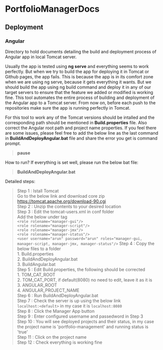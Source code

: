 # PortfolioManagerDocs
## Deployment
### Angular
Directory to hold documents detailing the build and deployment process of Angular app in local Tomcat server.

Usually the app is tested using **ng serve** and everything seems to work perfectly. But when we try to build the app for deploying it in Tomcat or Github pages, the app fails.
This is because the app is in its comfort zone when we are using ng serve, because it gets everything it wants.
But we should build the app using ng build command and deploy it in any of our target servers to ensure that the feature we added or modified is working fine.
This tool automates the entire process of building and deployment of the Angular app to a Tomcat server. 
From now on, before each push to the repositories make sure the app is running perfectly in Tomcat.

For this tool to work any of the Tomcat versions should be intalled and the corresponding path should be mentioned in **Build.properties** file. Also correct the Angular root path and project name properties.
If you feel there are some issues, please feel free to add the below line as the last command in **BuildAndDeployAngular.bat** file and share the error you get is command prompt.
>**pause**

How to run?
If everything is set well, please run the below bat file:
>**BuildAndDeployAngular.bat**

Detailed steps:
>Step 1  : Istall Tomcat  
		   Go to the below link and download core zip  
		   https://tomcat.apache.org/download-90.cgi  
>Step 2  : Unzip the contents to your desired location  
>Step 3  : Edit the tomcat-users.xml in conf folder  
		   Add the below under <tomcat-users> tag  
			`<role rolename="manager-gui"/>`  
			`<role rolename="manager-script"/>`  
			`<role rolename="manager-jmx"/>`  
			`<role rolename="manager-status"/>`  
			`<user username="arun" password="arun" roles="manager-gui, manager-script, manager-jmx, manager-status"/>` 
>Step 4  : Copy the below files to a folder  
			1. Build.properties  
			2. BuildAndDeployAngular.bat  
			3. BuildAngular.bat  
>Step 5  : Edit Build.properties, the following should be corrected  
			1. TOM_CAT_ROOT  
			2. TOM_CAT_PORT, if default(8080) no need to edit, leave it as it is  
			3. ANGULAR_ROOT  
			4. ANGULAR_PROJECT_NAME  
>Step 6  : Run BuildAndDeployAngular.bat  
>Step 7  : Check the server is up using the below link  
		   `localhost:<default>` in my case it is `localhost:8080`  
>Step 8  : Click the Manager App button  
>Step 9  : Enter configured username and passedword in Step 3  
>Step 10 : You will see deployed projects and their status, in my case the project name is 'portfolio-management' and running status is 'true'  
>Step 11 : Click on the project name  
>Step 12 : Check everything is working fine  